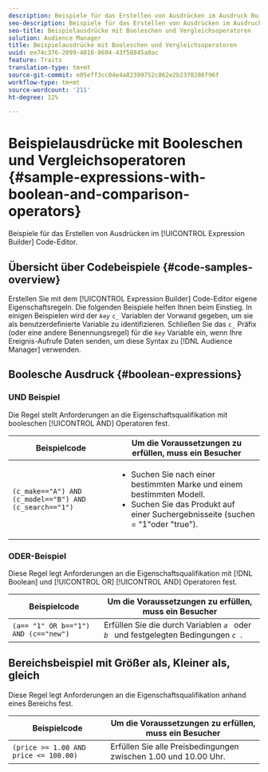 ```yaml
---
description: Beispiele für das Erstellen von Ausdrücken im Ausdruck Builder-Codeeditor.
seo-description: Beispiele für das Erstellen von Ausdrücken im Ausdruck Builder-Codeeditor.
seo-title: Beispielausdrücke mit Booleschen und Vergleichsoperatoren
solution: Audience Manager
title: Beispielausdrücke mit Booleschen und Vergleichsoperatoren
uuid: ee74c376-2099-4816-8694-43f58845a0ac
feature: Traits
translation-type: tm+mt
source-git-commit: e05eff3cc04e4a82399752c862e2b2370286f96f
workflow-type: tm+mt
source-wordcount: '211'
ht-degree: 12%

---
```



# Beispielausdrücke mit Booleschen und Vergleichsoperatoren {#sample-expressions-with-boolean-and-comparison-operators}

Beispiele für das Erstellen von Ausdrücken im [!UICONTROL Expression Builder] Code-Editor.

## Übersicht über Codebeispiele {#code-samples-overview}

<!-- r_tb_expression_samples.xml -->

Erstellen Sie mit dem [!UICONTROL Expression Builder] Code-Editor eigene Eigenschaftsregeln. Die folgenden Beispiele helfen Ihnen beim Einstieg. In einigen Beispielen wird der *`key`* `c_` Variablen der Vorwand gegeben, um sie als benutzerdefinierte Variable zu identifizieren. Schließen Sie das `c_` Präfix (oder eine andere Benennungsregel) für die *`key`* Variable ein, wenn Ihre Ereignis-Aufrufe Daten senden, um diese Syntax zu [!DNL Audience Manager] verwenden.

## Boolesche Ausdruck {#boolean-expressions}

### UND Beispiel

Die Regel stellt Anforderungen an die Eigenschaftsqualifikation mit booleschen [!UICONTROL AND] Operatoren fest.

<table id="table_7C5E23EC9E0F43B182EA9771D7BB6E87"> 
 <thead> 
  <tr> 
   <th colname="col1" class="entry"> Beispielcode </th> 
   <th colname="col2" class="entry"> Um die Voraussetzungen zu erfüllen, muss ein Besucher </th> 
  </tr> 
 </thead>
 <tbody> 
  <tr> 
   <td colname="col1"><code>(c_make=="A") AND (c_model=="B") AND (c_search=="1")</code> </td> 
   <td colname="col2"> 
    <ul id="ul_F1BB5084FB794BE7A3569F9C106FC481"> 
     <li id="li_56E8C3BACF1C4B33A46CF92C51FF2286">Suchen Sie nach einer bestimmten Marke und einem bestimmten Modell. </li> 
     <li id="li_DD55F053BFCF4B0888B6994013000DB2">Suchen Sie das Produkt auf einer Suchergebnisseite (suchen = "1"oder "true"). </li> 
    </ul> </td> 
  </tr> 
 </tbody> 
</table>

### ODER-Beispiel

Diese Regel legt Anforderungen an die Eigenschaftsqualifikation mit [!DNL Boolean] und [!UICONTROL OR] [!UICONTROL AND] Operatoren fest.

<table id="table_6E8BA5EE1D7F4DCC9A92074D0C2C050E"> 
 <thead> 
  <tr> 
   <th colname="col1" class="entry"> Beispielcode </th> 
   <th colname="col2" class="entry"> Um die Voraussetzungen zu erfüllen, muss ein Besucher </th> 
  </tr> 
 </thead>
 <tbody> 
  <tr> 
   <td colname="col1"><code>(a== "1" OR b=="1") AND (c=="new")</code> </td> 
   <td colname="col2"> Erfüllen Sie die durch Variablen <code><i>a </i></code> oder <code><i>b </i></code> und festgelegten Bedingungen <code><i>c </i></code>. </td> 
  </tr> 
 </tbody> 
</table>

## Bereichsbeispiel mit Größer als, Kleiner als, gleich

Diese Regel legt Anforderungen an die Eigenschaftsqualifikation anhand eines Bereichs fest.

<table id="table_988DE28E35D94348ADD334FB4C9F68D3"> 
 <thead> 
  <tr> 
   <th colname="col1" class="entry"> Beispielcode </th> 
   <th colname="col2" class="entry"> Um die Voraussetzungen zu erfüllen, muss ein Besucher </th> 
  </tr> 
 </thead>
 <tbody> 
  <tr> 
   <td colname="col1"><code>(price &gt;= 1.00 AND price &lt;= 100.00)</code> </td> 
   <td colname="col2"> Erfüllen Sie alle Preisbedingungen zwischen 1.00 und 10.00 Uhr. </td> 
  </tr> 
 </tbody> 
</table>
